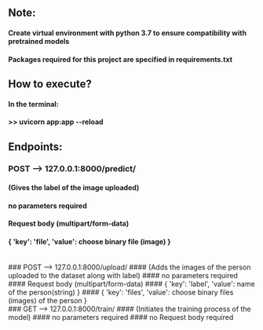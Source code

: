 ## Note:
#### Create virtual environment with python 3.7 to ensure compatibility with pretrained models
#### Packages required for this project are specified in __requirements.txt__

## How to execute?
#### In the terminal:
#### >> uvicorn app:app --reload

## Endpoints:

### POST --> 127.0.0.1:8000/predict/
#### (Gives the label of the image uploaded)
#### no parameters required
#### Request body (multipart/form-data)
#### { 'key': 'file', 'value': choose binary file (image) }
<br>
### POST --> 127.0.0.1:8000/upload/
#### (Adds the images of the person uploaded to the dataset along with label)
#### no parameters required
#### Request body (multipart/form-data)
#### { 'key': 'label', 'value': name of the person(string) }
#### { 'key': 'files', 'value': choose binary files (images) of the person }
<br>
### GET --> 127.0.0.1:8000/train/
#### (Initiates the training process of the model)
#### no parameters required
#### no Request body required

